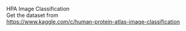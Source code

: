 HPA Image Classification
<br />
Get the dataset from 
<br />
https://www.kaggle.com/c/human-protein-atlas-image-classification


